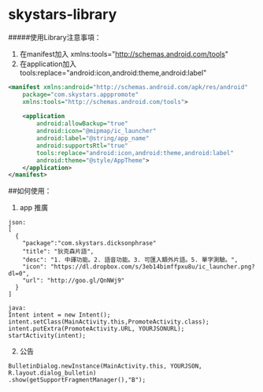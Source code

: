 # skystars-library

#####使用Library注意事項：
1. 在manifest加入 xmlns:tools="http://schemas.android.com/tools"
2. 在application加入tools:replace="android:icon,android:theme,android:label"
```xml
<manifest xmlns:android="http://schemas.android.com/apk/res/android"
    package="com.skystars.apppromote"
    xmlns:tools="http://schemas.android.com/tools">
    
    <application
        android:allowBackup="true"
        android:icon="@mipmap/ic_launcher"
        android:label="@string/app_name"
        android:supportsRtl="true"
        tools:replace="android:icon,android:theme,android:label"
        android:theme="@style/AppTheme">
    </application>
</manifest>
```

##如何使用：
1. app 推廣
```
json:
[
  {
	"package":"com.skystars.dicksonphrase"
    "title": "狄克森片語",
    "desc": "1. 中譯功能。2. 語音功能。3. 可匯入額外片語。5. 單字測驗。",
    "icon": "https://dl.dropbox.com/s/3eb14bimffpxu8u/ic_launcher.png?dl=0",
    "url": "http://goo.gl/QnNWj9"
  }
] 

java:
Intent intent = new Intent();
intent.setClass(MainActivity.this,PromoteActivity.class);
intent.putExtra(PromoteActivity.URL, YOURJSONURL);
startActivity(intent);
```
2. 公告
```
BulletinDialog.newInstance(MainActivity.this, YOURJSON, R.layout.dialog_bulletin)
.show(getSupportFragmentManager(),"B");
```